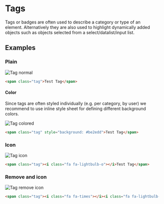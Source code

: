 # Tags

Tags or badges are often used to describe a category or type of an element. Alternatively they are also used to highlight dynamically added objects such as objects selected from a select/datalist/input list.

## Examples

### Plain

![Tag normal](Developer-Guide/frontend/elements/tags/normal.png)

```html
<span class="tag">Test Tag</span>
```

#### Color

Since tags are often styled individually (e.g. per category, by user) we recommend to use inline style sheet for defining different background colors.

![Tag colored](Developer-Guide/frontend/elements/tags/dynamic_style.png)

```html
<span class="tag" style="background: #be2edd">Test Tag</span>
```

### Icon

![Tag icon](Developer-Guide/frontend/elements/tags/icon.png)

```html
<span class="tag"><i class="fa fa-lightbulb-o"></i>Test Tag</span>
```

### Remove and icon

![Tag remove icon](Developer-Guide/frontend/elements/tags/remove_icon.png)

```html
<span class="tag"><i class="fa fa-times"></i><i class="fa fa-lightbulb-o"></i>Test Tag</span>
```